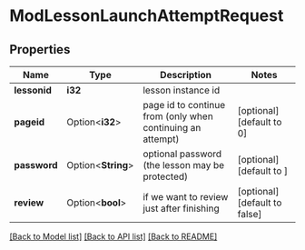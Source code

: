 # ModLessonLaunchAttemptRequest

## Properties

Name | Type | Description | Notes
------------ | ------------- | ------------- | -------------
**lessonid** | **i32** | lesson instance id | 
**pageid** | Option<**i32**> | page id to continue from (only when continuing an attempt) | [optional][default to 0]
**password** | Option<**String**> | optional password (the lesson may be protected) | [optional][default to ]
**review** | Option<**bool**> | if we want to review just after finishing | [optional][default to false]

[[Back to Model list]](../README.md#documentation-for-models) [[Back to API list]](../README.md#documentation-for-api-endpoints) [[Back to README]](../README.md)


